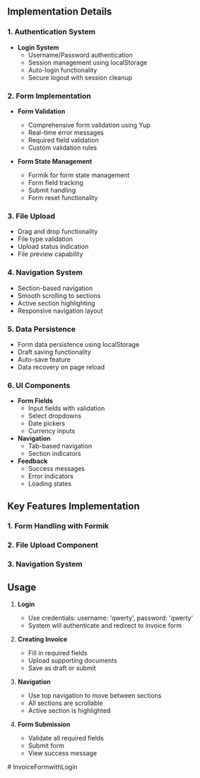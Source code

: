
## Implementation Details

### 1. Authentication System
- **Login System**
  - Username/Password authentication
  - Session management using localStorage
  - Auto-login functionality
  - Secure logout with session cleanup


### 2. Form Implementation
- **Form Validation**
  - Comprehensive form validation using Yup
  - Real-time error messages
  - Required field validation
  - Custom validation rules


- **Form State Management**
  - Formik for form state management
  - Form field tracking
  - Submit handling
  - Form reset functionality

### 3. File Upload
- Drag and drop functionality
- File type validation
- Upload status indication
- File preview capability

### 4. Navigation System
- Section-based navigation
- Smooth scrolling to sections
- Active section highlighting
- Responsive navigation layout


### 5. Data Persistence
- Form data persistence using localStorage
- Draft saving functionality
- Auto-save feature
- Data recovery on page reload

### 6. UI Components
- **Form Fields**
  - Input fields with validation
  - Select dropdowns
  - Date pickers
  - Currency inputs
- **Navigation**
  - Tab-based navigation
  - Section indicators
- **Feedback**
  - Success messages
  - Error indicators
  - Loading states

## Key Features Implementation

### 1. Form Handling with Formik

### 2. File Upload Component

### 3. Navigation System


## Usage

1. **Login**
   - Use credentials: username: 'qwerty', password: 'qwerty'
   - System will authenticate and redirect to invoice form

2. **Creating Invoice**
   - Fill in required fields
   - Upload supporting documents
   - Save as draft or submit

3. **Navigation**
   - Use top navigation to move between sections
   - All sections are scrollable
   - Active section is highlighted

4. **Form Submission**
   - Validate all required fields
   - Submit form
   - View success message


#   I n v o i c e F o r m w i t h L o g i n  
 